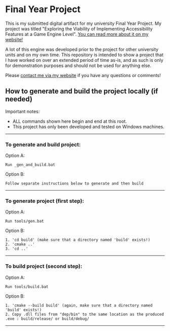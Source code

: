 # Final Year Project

This is my submitted digital artifact for my university Final Year Project. My project was titled "Exploring the Viability of Implementing Accessibility Features at a Game Engine Level". [You can read more about it on my website!](https://josephmac.co.uk/final-year-project)

A lot of this engine was developed prior to the project for other university units and on my own time. This repository is intended to show a project that I have worked on over an extended period of time as-is, and as such is only for demonstration purposes and should not be used for anything else.

Please [contact me via my website](https://josephmac.co.uk/contact) if you have any questions or comments!


## How to generate and build the project locally (if needed)

Important notes:
- ALL commands shown here begin and end at this root.
- This project has only been developed and tested on Windows machines.

---

### To generate and build project:

  Option A:
  
    Run _gen_and_build.bat

  Option B:
  
    Follow separate instructions below to generate and then build

---

### To generate project (first step):

  Option A:
  
    Run tools/gen.bat

  Option B:
  
    1. 'cd build' (make sure that a directory named 'build' exists!)
    2. 'cmake ..'
    3. 'cd ..'

---

### To build project (second step):

  Option A:
  
    Run tools/build.bat

  Option B:
  
    1. 'cmake --build build' (again, make sure that a directory named 'build' exists!)
    2. Copy .dll files from "dep/bin" to the same location as the produced .exe : build/release/ or build/debug/

---
